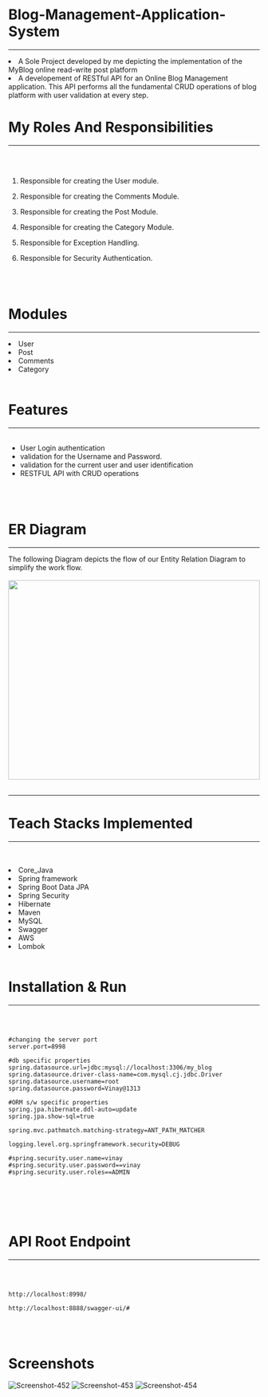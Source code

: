 # Blog-Management-Application-System
<hr>
<li>A Sole Project developed by me depicting the implementation of the MyBlog online read-write post platform
<li>A developement of RESTful API for an Online Blog Management application. This API performs all the fundamental CRUD operations of blog platform with user validation at every step.
<br>
 
 # My Roles And Responsibilities
  
<hr>
<br>
<br>

1) Responsible for creating the User module.

3) Responsible for creating the Comments Module.

4) Responsible for creating the Post Module.

5) Responsible for creating the Category Module.

6) Responsible for Exception Handling.

7) Responsible for Security Authentication.

<br>
<br>


# Modules
<hr>
<li>User
<li>Post
<li>Comments
<li>Category

<br>
<br>

# Features
<hr>
<br>

- User Login authentication
- validation for the Username  and Password.
- validation for the current user and user identification
- RESTFUL API with CRUD operations

<br>
<br>


# ER Diagram
<hr>
The following Diagram depicts the flow of our Entity Relation Diagram to simplify the work flow.
<br>
<br>
 


  
  
<img src="https://www.linkpicture.com/q/My_Blog_ER.png"  width="100%" height="400">
<br>
<br>
<hr>
  


# Teach Stacks Implemented
<hr>
<br>
<br>
<li>Core_Java
<li>Spring framework
<li>Spring Boot Data JPA
<li>Spring Security
<li>Hibernate
<li>Maven
<li>MySQL
<li>Swagger
<li>AWS
<li>Lombok

  

<br>
<br>

# Installation & Run
<hr>
<br>
<br>

```
#changing the server port
server.port=8998

#db specific properties
spring.datasource.url=jdbc:mysql://localhost:3306/my_blog
spring.datasource.driver-class-name=com.mysql.cj.jdbc.Driver
spring.datasource.username=root
spring.datasource.password=Vinay@1313

#ORM s/w specific properties
spring.jpa.hibernate.ddl-auto=update
spring.jpa.show-sql=true

spring.mvc.pathmatch.matching-strategy=ANT_PATH_MATCHER

logging.level.org.springframework.security=DEBUG

#spring.security.user.name=vinay
#spring.security.user.password==vinay
#spring.security.user.roles==ADMIN



```

<br>
<br>

# API Root Endpoint
<hr>
<br>
<br>

```
http://localhost:8998/
```

```
http://localhost:8888/swagger-ui/#
```
<br>
<br>


# Screenshots



<img src="https://i.ibb.co/PMq2JQK/Screenshot-452.png" alt="Screenshot-452" border="0">
<img src="https://i.ibb.co/PQmb4cS/Screenshot-453.png" alt="Screenshot-453" border="0">
<img src="https://i.ibb.co/PM03DWq/Screenshot-454.png" alt="Screenshot-454" border="0">
